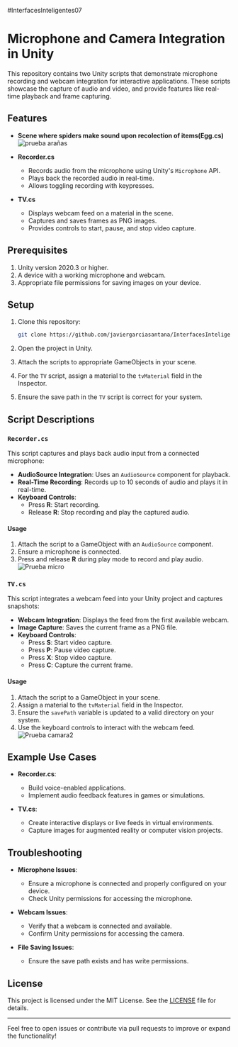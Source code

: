 #InterfacesInteligentes07

# Microphone and Camera Integration in Unity

This repository contains two Unity scripts that demonstrate microphone recording and webcam integration for interactive applications. These scripts showcase the capture of audio and video, and provide features like real-time playback and frame capturing.

## Features
- **Scene where spiders make sound upon recolection of items(Egg.cs)**
  ![prueba arañas](https://github.com/user-attachments/assets/dbf5497e-ba82-4ac2-9cac-a062b54759f9)

- **Recorder.cs**
  - Records audio from the microphone using Unity's `Microphone` API.
  - Plays back the recorded audio in real-time.
  - Allows toggling recording with keypresses.

- **TV.cs**
  - Displays webcam feed on a material in the scene.
  - Captures and saves frames as PNG images.
  - Provides controls to start, pause, and stop video capture.

## Prerequisites

1. Unity version 2020.3 or higher.
2. A device with a working microphone and webcam.
3. Appropriate file permissions for saving images on your device.

## Setup

1. Clone this repository:
   ```bash
   git clone https://github.com/javiergarciasantana/InterfacesInteligentes07.git
   ```

2. Open the project in Unity.

3. Attach the scripts to appropriate GameObjects in your scene.

4. For the `TV` script, assign a material to the `tvMaterial` field in the Inspector.

5. Ensure the save path in the `TV` script is correct for your system.

## Script Descriptions

### `Recorder.cs`
This script captures and plays back audio input from a connected microphone:
- **AudioSource Integration**: Uses an `AudioSource` component for playback.
- **Real-Time Recording**: Records up to 10 seconds of audio and plays it in real-time.
- **Keyboard Controls**:
  - Press **R**: Start recording.
  - Release **R**: Stop recording and play the captured audio.

#### Usage
1. Attach the script to a GameObject with an `AudioSource` component.
2. Ensure a microphone is connected.
3. Press and release **R** during play mode to record and play audio.
![Prueba micro](https://github.com/user-attachments/assets/756c7435-c512-477f-af96-a17197d77bd6)

### `TV.cs`
This script integrates a webcam feed into your Unity project and captures snapshots:
- **Webcam Integration**: Displays the feed from the first available webcam.
- **Image Capture**: Saves the current frame as a PNG file.
- **Keyboard Controls**:
  - Press **S**: Start video capture.
  - Press **P**: Pause video capture.
  - Press **X**: Stop video capture.
  - Press **C**: Capture the current frame.

#### Usage
1. Attach the script to a GameObject in your scene.
2. Assign a material to the `tvMaterial` field in the Inspector.
3. Ensure the `savePath` variable is updated to a valid directory on your system.
4. Use the keyboard controls to interact with the webcam feed.
![Prueba camara2](https://github.com/user-attachments/assets/62d6d4a4-d970-4568-a126-051a56a9655d)

## Example Use Cases

- **Recorder.cs**:
  - Build voice-enabled applications.
  - Implement audio feedback features in games or simulations.

- **TV.cs**:
  - Create interactive displays or live feeds in virtual environments.
  - Capture images for augmented reality or computer vision projects.

## Troubleshooting

- **Microphone Issues**:
  - Ensure a microphone is connected and properly configured on your device.
  - Check Unity permissions for accessing the microphone.

- **Webcam Issues**:
  - Verify that a webcam is connected and available.
  - Confirm Unity permissions for accessing the camera.

- **File Saving Issues**:
  - Ensure the save path exists and has write permissions.

## License
This project is licensed under the MIT License. See the [LICENSE](LICENSE) file for details.

---

Feel free to open issues or contribute via pull requests to improve or expand the functionality!
